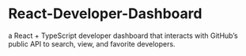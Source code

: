 # React-Developer-Dashboard
a React + TypeScript developer dashboard that interacts with GitHub’s public API to search, view, and favorite developers.
